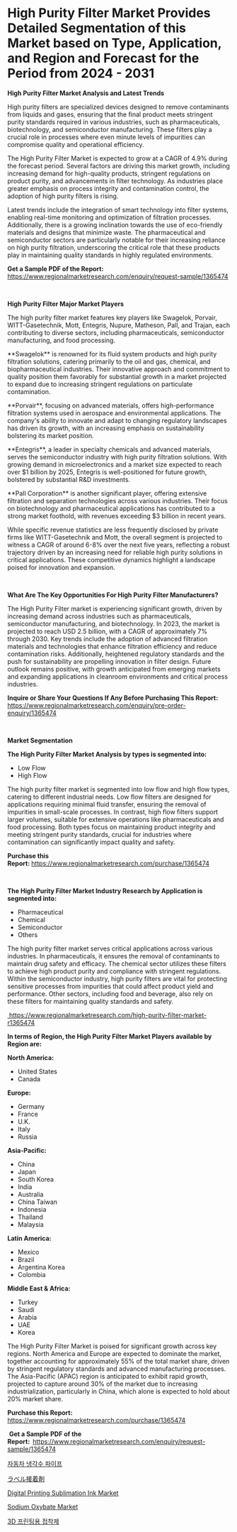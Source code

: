 <p><h1>High Purity Filter Market Provides Detailed Segmentation of this Market based on Type, Application, and Region and Forecast for the Period from 2024 - 2031</h1></p><p><strong>High Purity Filter Market Analysis and Latest Trends</strong></p>
<p><p>High purity filters are specialized devices designed to remove contaminants from liquids and gases, ensuring that the final product meets stringent purity standards required in various industries, such as pharmaceuticals, biotechnology, and semiconductor manufacturing. These filters play a crucial role in processes where even minute levels of impurities can compromise quality and operational efficiency.</p><p>The High Purity Filter Market is expected to grow at a CAGR of 4.9% during the forecast period. Several factors are driving this market growth, including increasing demand for high-quality products, stringent regulations on product purity, and advancements in filter technology. As industries place greater emphasis on process integrity and contamination control, the adoption of high purity filters is rising.</p><p>Latest trends include the integration of smart technology into filter systems, enabling real-time monitoring and optimization of filtration processes. Additionally, there is a growing inclination towards the use of eco-friendly materials and designs that minimize waste. The pharmaceutical and semiconductor sectors are particularly notable for their increasing reliance on high purity filtration, underscoring the critical role that these products play in maintaining quality standards in highly regulated environments.</p></p>
<p><strong>Get a Sample PDF of the Report:&nbsp;</strong> <a href="https://www.regionalmarketresearch.com/enquiry/request-sample/1365474">https://www.regionalmarketresearch.com/enquiry/request-sample/1365474</a></p>
<p>&nbsp;</p>
<p><strong>High Purity Filter Major Market Players</strong></p>
<p><p>The high purity filter market features key players like Swagelok, Porvair, WITT-Gasetechnik, Mott, Entegris, Nupure, Matheson, Pall, and Trajan, each contributing to diverse sectors, including pharmaceuticals, semiconductor manufacturing, and food processing. </p><p>**Swagelok** is renowned for its fluid system products and high purity filtration solutions, catering primarily to the oil and gas, chemical, and biopharmaceutical industries. Their innovative approach and commitment to quality position them favorably for substantial growth in a market projected to expand due to increasing stringent regulations on particulate contamination.</p><p>**Porvair**, focusing on advanced materials, offers high-performance filtration systems used in aerospace and environmental applications. The company's ability to innovate and adapt to changing regulatory landscapes has driven its growth, with an increasing emphasis on sustainability bolstering its market position.</p><p>**Entegris**, a leader in specialty chemicals and advanced materials, serves the semiconductor industry with high purity filtration solutions. With growing demand in microelectronics and a market size expected to reach over $1 billion by 2025, Entegris is well-positioned for future growth, bolstered by substantial R&D investments.</p><p>**Pall Corporation** is another significant player, offering extensive filtration and separation technologies across various industries. Their focus on biotechnology and pharmaceutical applications has contributed to a strong market foothold, with revenues exceeding $3 billion in recent years.</p><p>While specific revenue statistics are less frequently disclosed by private firms like WITT-Gasetechnik and Mott, the overall segment is projected to witness a CAGR of around 6-8% over the next five years, reflecting a robust trajectory driven by an increasing need for reliable high purity solutions in critical applications. These competitive dynamics highlight a landscape poised for innovation and expansion.</p></p>
<p>&nbsp;</p>
<p><strong>What Are The Key Opportunities For High Purity Filter Manufacturers?</strong></p>
<p><p>The High Purity Filter market is experiencing significant growth, driven by increasing demand across industries such as pharmaceuticals, semiconductor manufacturing, and biotechnology. In 2023, the market is projected to reach USD 2.5 billion, with a CAGR of approximately 7% through 2030. Key trends include the adoption of advanced filtration materials and technologies that enhance filtration efficiency and reduce contamination risks. Additionally, heightened regulatory standards and the push for sustainability are propelling innovation in filter design. Future outlook remains positive, with growth anticipated from emerging markets and expanding applications in cleanroom environments and critical process industries.</p></p>
<p><strong>Inquire or Share Your Questions If Any Before Purchasing This Report:</strong> <a href="https://www.regionalmarketresearch.com/enquiry/pre-order-enquiry/1365474">https://www.regionalmarketresearch.com/enquiry/pre-order-enquiry/1365474</a></p>
<p>&nbsp;</p>
<p><strong>Market Segmentation</strong></p>
<p><strong>The High Purity Filter Market Analysis by types is segmented into:</strong></p>
<p><ul><li>Low Flow</li><li>High Flow</li></ul></p>
<p><p>The high purity filter market is segmented into low flow and high flow types, catering to different industrial needs. Low flow filters are designed for applications requiring minimal fluid transfer, ensuring the removal of impurities in small-scale processes. In contrast, high flow filters support larger volumes, suitable for extensive operations like pharmaceuticals and food processing. Both types focus on maintaining product integrity and meeting stringent purity standards, crucial for industries where contamination can significantly impact quality and safety.</p></p>
<p><strong>Purchase this Report:&nbsp;</strong><a href="https://www.regionalmarketresearch.com/purchase/1365474">https://www.regionalmarketresearch.com/purchase/1365474</a></p>
<p>&nbsp;</p>
<p><strong>The High Purity Filter Market Industry Research by Application is segmented into:</strong></p>
<p><ul><li>Pharmaceutical</li><li>Chemical</li><li>Semiconductor</li><li>Others</li></ul></p>
<p><p>The high purity filter market serves critical applications across various industries. In pharmaceuticals, it ensures the removal of contaminants to maintain drug safety and efficacy. The chemical sector utilizes these filters to achieve high product purity and compliance with stringent regulations. Within the semiconductor industry, high purity filters are vital for protecting sensitive processes from impurities that could affect product yield and performance. Other sectors, including food and beverage, also rely on these filters for maintaining quality standards and safety.</p></p>
<p><a href="https://www.regionalmarketresearch.com/high-purity-filter-market-r1365474">&nbsp;https://www.regionalmarketresearch.com/high-purity-filter-market-r1365474</a></p>
<p><strong>In terms of Region, the High Purity Filter Market Players available by Region are:</strong></p>
<p>
    <p> <strong> North America: </strong>
        <ul>
            <li>United States</li>
            <li>Canada</li>
        </ul>
        </p> 
    <p> <strong> Europe: </strong>
        <ul>
            <li>Germany</li>
            <li>France</li>
            <li>U.K.</li>
            <li>Italy</li>
            <li>Russia</li>
        </ul>
        </p> 
    <p> <strong> Asia-Pacific: </strong>
        <ul>
            <li>China</li>
            <li>Japan</li>
            <li>South Korea</li>
            <li>India</li>
            <li>Australia</li>
            <li>China Taiwan</li>
            <li>Indonesia</li>
            <li>Thailand</li>
            <li>Malaysia</li>
        </ul>
        </p> 
    <p> <strong> Latin America: </strong>
        <ul>
            <li>Mexico</li>
            <li>Brazil</li>
            <li>Argentina Korea</li>
            <li>Colombia</li>
        </ul>
        </p> 
    <p> <strong> Middle East & Africa: </strong>
        <ul>
            <li>Turkey</li>
            <li>Saudi</li>
            <li>Arabia</li>
            <li>UAE</li>
            <li>Korea</li>
        </ul>
    </p>
    </p>
<p><p>The High Purity Filter Market is poised for significant growth across key regions. North America and Europe are expected to dominate the market, together accounting for approximately 55% of the total market share, driven by stringent regulatory standards and advanced manufacturing processes. The Asia-Pacific (APAC) region is anticipated to exhibit rapid growth, projected to capture around 30% of the market due to increasing industrialization, particularly in China, which alone is expected to hold about 20% market share.</p></p>
<p><strong>Purchase this Report: </strong><a href="https://www.regionalmarketresearch.com/purchase/1365474">https://www.regionalmarketresearch.com/purchase/1365474</a></p>
<p>&nbsp;<strong>Get a Sample PDF of the Report:&nbsp;&nbsp;</strong><a href="https://www.regionalmarketresearch.com/enquiry/request-sample/1365474">https://www.regionalmarketresearch.com/enquiry/request-sample/1365474</a></p>
<p><strong></strong></p>
<p><p><a href="https://medium.com/@vlcostes/2024%EB%85%84%EB%B6%80%ED%84%B0-2031%EB%85%84%EA%B9%8C%EC%A7%80-13-1-%EC%9D%98-%EC%97%B0%ED%8F%89%EA%B7%A0-%EC%84%B1%EC%9E%A5%EB%A5%A0-cagr-%EB%A1%9C-%EC%84%B1%EC%9E%A5%ED%95%98%EB%8A%94-%EA%B8%80%EB%A1%9C%EB%B2%8C-%EC%9E%90%EB%8F%99%EC%B0%A8-%EB%83%89%EA%B0%81%EC%88%98-%ED%8C%8C%EC%9D%B4%ED%94%84-%EC%8B%9C%EC%9E%A5-%EC%A0%90%EC%9C%A0%EC%9C%A8-%EB%B0%8F-%EC%84%B1%EC%9E%A5-%EA%B8%B0%ED%9A%8C%EC%99%80-%EC%8B%9C%EC%9E%A5-%EA%B7%9C%EB%AA%A8-8ba73bccc7df?postPublishedType=repub">자동차 냉각수 파이프</a></p><p><a href="https://medium.com/@lenorakris2023/%E3%83%A9%E3%83%99%E3%83%AB%E6%8E%A5%E7%9D%80%E5%89%A4%E5%B8%82%E5%A0%B4%E3%81%AE%E3%83%88%E3%83%AC%E3%83%B3%E3%83%89-%E5%B8%82%E5%A0%B4%E3%82%BB%E3%82%B0%E3%83%A1%E3%83%B3%E3%83%86%E3%83%BC%E3%82%B7%E3%83%A7%E3%83%B3%E3%81%AE%E8%A9%B3%E7%B4%B0%E3%81%AA%E5%88%86%E6%9E%90%E3%81%A8%E6%96%B0%E3%81%9F%E3%81%AA%E3%83%88%E3%83%AC%E3%83%B3%E3%83%89%E3%81%AE%E9%87%8D%E8%A6%81%E6%80%A7%E3%81%AE%E5%88%86%E6%9E%90-a39b6af90697?postPublishedType=repub">ラベル接着剤</a></p><p><a href="https://issuu.com/reportprime-2/docs/digital-printing-sublimation-ink-ma_7f083598e3c8ad">Digital Printing Sublimation Ink Market</a></p><p><a href="https://www.linkedin.com/pulse/sodium-oxybate-market-global-share-ranking-overall-sales-mosye?trackingId=AI81yREUTlm7b0hcL0vEYw%3D%3D">Sodium Oxybate Market</a></p><p><a href="https://medium.com/@vlcostes/3d-%ED%94%84%EB%A6%B0%ED%8C%85-%EC%8B%9C%EC%9E%A5-%EB%8F%99%ED%96%A5%EC%97%90-%EB%8C%80%ED%95%9C-%EC%A0%91%EC%B0%A9%EC%A0%9C-%ED%83%90%EC%83%89-%EA%B8%80%EB%A1%9C%EB%B2%8C-%ED%8A%B8%EB%A0%8C%EB%93%9C-%EB%B0%8F-%EB%AF%B8%EB%9E%98-%EC%84%B1%EC%9E%A5-%EC%A0%84%EB%A7%9D-2024-2031-169%ED%8E%98%EC%9D%B4%EC%A7%80%EC%97%90-%EA%B1%B8%EC%B3%90-%EB%8B%A4%EB%A3%B8-0316bfb3d02e?postPublishedType=repub">3D 프린팅용 접착제</a></p></p>